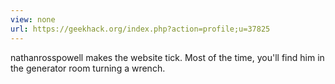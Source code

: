 ```yaml
---
view: none
url: https://geekhack.org/index.php?action=profile;u=37825
---
```


nathanrosspowell makes the website tick. Most of the time, you'll find him in the generator room turning a wrench.
